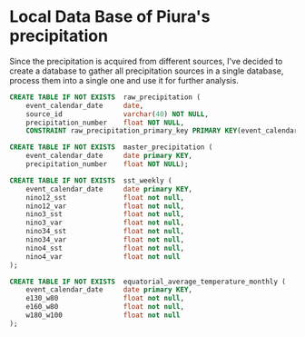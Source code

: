 # Local Data Base of Piura's precipitation

Since the precipitation is acquired from different sources, I've decided to create a database to gather all
precipitation sources in a single database, process them into a single one and use it for further analysis.

```sql
CREATE TABLE IF NOT EXISTS  raw_precipitation (
    event_calendar_date     date,
    source_id               varchar(40) NOT NULL,
    precipitation_number    float NOT NULL,
    CONSTRAINT raw_precipitation_primary_key PRIMARY KEY(event_calendar_date, source_id));

CREATE TABLE IF NOT EXISTS  master_precipitation (
    event_calendar_date     date primary KEY,
    precipitation_number    float NOT NULL);

CREATE TABLE IF NOT EXISTS  sst_weekly (
    event_calendar_date     date primary KEY,
    nino12_sst 				float not null,
    nino12_var 				float not null,
    nino3_sst 				float not null,
    nino3_var 				float not null,
    nino34_sst 				float not null,
    nino34_var 				float not null,
    nino4_sst 				float not null,
    nino4_var 				float not null
);

CREATE TABLE IF NOT EXISTS  equatorial_average_temperature_monthly (
    event_calendar_date     date primary KEY,
    e130_w80 				float not null,
    e160_w80 				float not null,
    w180_w100 				float not null
);

```